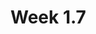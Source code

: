 # Week 1.7

<!--
## Observation Theory 1

- [Book theory](./observation_theory/overview.md)
  - [](./observation_theory/01_Introduction.md)
  - [](./observation_theory/02_LeastSquares.md)
  - [](./observation_theory/03_WeightedLSQ.md)
- Lecture slides
- [Workshop assignment](https://tudelft-mude.github.io/workbook-2025/assignments/WS1.7/README.html)
- [Group assignment](https://tudelft-mude.github.io/workbook-2025/assignments/GA1.7/README.html)
- Fundamental concepts
  - tbd

## Programming: ...

-->